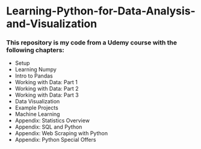 # Learning-Python-for-Data-Analysis-and-Visualization

### This repository is my code from a Udemy course with the following chapters:
- Setup
- Learning Numpy
- Intro to Pandas
- Working with Data: Part 1
- Working with Data: Part 2
- Working with Data: Part 3
- Data Visualization
- Example Projects
- Machine Learning
- Appendix: Statistics Overview
- Appendix: SQL and Python
- Appendix: Web Scraping with Python
- Appendix: Python Special Offers
